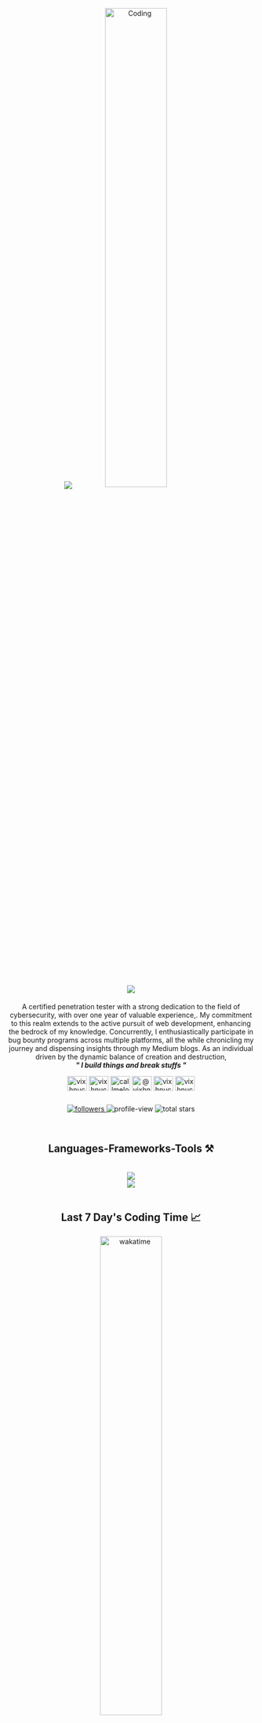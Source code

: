 <div align="center">
<img src="https://readme-typing-svg.demolab.com/?lines=Currently%20delving%20into%20the%20WEB%20🕸️%20Dev%20👨‍💻%20%20;Exploring%20the%20CyberSecurity%20🕵🏿%20Realm%20over%20an%20year;&font=Righteous&center=true&width=810&height=40&color=6cc644&vCenter=true&pause=1000&size=27" />
<img align="center" alt="Coding" width="50%" src="https://github.com/vixhnuchandran/vixhnuchandran/assets/56486732/7643d478-97e3-4442-a1d1-a1573b8b73dc">

  <a align="left" href="https://github.com/DenverCoder1/readme-typing-svg">
    
<h1 align="center">
  <img src="https://readme-typing-svg.herokuapp.com/?font=Righteous&size=25&center=true&vCenter=true&width=500&height=70&duration=3000&lines=Hi+There!+👋;+I'm+Vishnu%20Chandran;%20aka%20Lokzy+!" />
</h1>
  </a>


  
<p align="center" color='white'>
A certified penetration tester with a strong dedication to the field of cybersecurity, with over one year of valuable experience,. My commitment to this realm extends to the active pursuit of web development, enhancing the bedrock of my knowledge. Concurrently, I enthusiastically participate in bug bounty programs across multiple platforms, all the while chronicling my journey and dispensing insights through my Medium blogs. As an individual driven by the dynamic balance of creation and destruction,<br><b><i>" I build things and break stuffs "</i></b>
</p>

<p align="center">
  <a href="https://twitter.com/vixhnuchandran" target="blank"><img align="center" src="https://raw.githubusercontent.com/rahuldkjain/github-profile-readme-generator/master/src/images/icons/Social/twitter.svg" alt="vixhnuchandran" height="30" width="40" /></a>
  <a href="https://exercism.org/profiles/vixhnuchandran" target="blank"><img align="center" src="https://github.com/vixhnuchandran/vixhnuchandran/assets/56486732/40dd195a-18be-4087-b68a-dc9b058e155e" alt="vixhnuchandran" height="30" width="40" /></a>
  <a href="https://www.hackerrank.com/callmelokzy" target="blank"><img align="center" src="https://raw.githubusercontent.com/rahuldkjain/github-profile-readme-generator/master/src/images/icons/Social/hackerrank.svg" alt="callmelokzy" height="30" width="40" /></a>
  <a href="https://medium.com/@vixhnuchandran" target="blank"><img align="center" src="https://raw.githubusercontent.com/rahuldkjain/github-profile-readme-generator/master/src/images/icons/Social/medium.svg" alt="@vixhnuchandran" height="30" width="40" /></a>
  <a href="https://instagram.com/vixhnuchandran" target="blank"><img align="center" src="https://raw.githubusercontent.com/rahuldkjain/github-profile-readme-generator/master/src/images/icons/Social/instagram.svg" alt="vixhnuchandran" height="30" width="40" /></a>
<a href="https://dev.to/vixhnuchandran" target="blank"><img align="center" src="https://raw.githubusercontent.com/rahuldkjain/github-profile-readme-generator/master/src/images/icons/Social/devto.svg" alt="vixhnuchandran" height="30" width="40" /></a>

</p>

<!-- Social badges section -->
<!-- Badges with custom icons - https://github.com/DenverCoder1/custom-icon-badges -->
<!-- View counter - https://github.com/DenverCoder1/Simple-View-Counter -->
<div style="display: flex; justify-content: center;">
  <p align="center">
    <a href="https://github.com/DenverCoder1?tab=followers">
      <img alt="followers" title="Follow me on Github" src="https://custom-icon-badges.demolab.com/github/followers/vixhnuchandran?color=236ad3&labelColor=1155ba&style=for-the-badge&logo=person-add&label=Follow&logoColor=white" />
    </a>
    <img alt="profile-view" src="https://komarev.com/ghpvc/?username=vixhnuchandran&color=blueviolet" style="max-width: 115px; height: auto;" />
    <a>
      <img alt="total stars" title="Total stars on GitHub" src="https://custom-icon-badges.demolab.com/github/stars/vixhnuchandran?color=55960c&style=for-the-badge&labelColor=488207&logo=star" />
    </a>
  </p>
</div>
<br/>












## Languages-Frameworks-Tools ⚒️ 
<br/>
<div align="center">
      <img src="https://skillicons.dev/icons?i=python,javascript,bash,html,css" /><br>
    <img src="https://skillicons.dev/icons?i=vscode,github,git,vercel,docker,codepen,mysql,mongo" />
  <br>
</div>
<br/>

<p>
  
## Last 7 Day's Coding Time 📈
<img align="center" title="wakatime" src="https://wakatime.com/share/@a90dbf0d-7fde-496e-a643-16a15e93669b/fe5d797f-31d7-43db-8755-b561809043e4.svg" width=50% height=50%/>
</p>

<!-- GitHub Readme Streak Stats - https://github.com/DenverCoder1/github-readme-streak-stats -->
<h2 align="center">📊 Github Stats and Activity</h2>

<a href="https://github.com/vixhnuchandran/vixhnuchandran">
  <img align="center" src="https://github-readme-stats.vercel.app/api/top-langs/?username=vixhnuchandran&layout=donut-vertical" />
</a>
<a href="https://github.com/vixhnuchandran/vixhnuchandran">
  <img align="center" src="https://github-readme-stats.vercel.app/api?username=vixhnuchandran&show_icons=true&theme=transparent" />
</a>

<!-- https://github.com/ashutosh00710/github-readme-activity-graph -->
<a href="https://github.com/ashutosh00710/github-readme-activity-graph"><img alt="Lokzy's Activity Graph" src="https://github-readme-activity-graph.vercel.app/graph/?username=vixhnuchandran&bg_color=1F222E&color=F8D866&line=F85D7F&point=FFFFFF&hide_border=true" /></a>
